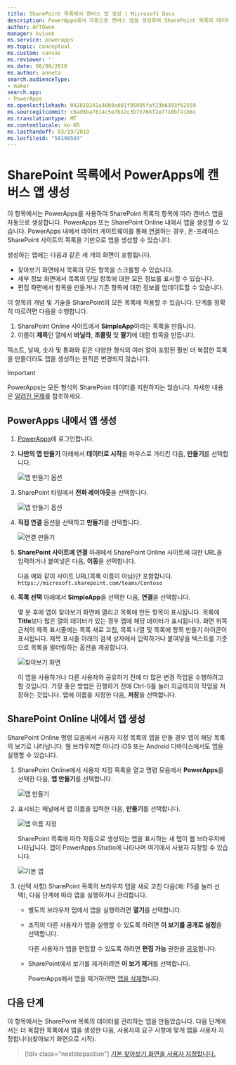 ```yaml
---
title: SharePoint 목록에서 캔버스 앱 생성 | Microsoft Docs
description: PowerApps에서 자동으로 캔버스 앱을 생성하여 SharePoint 목록의 데이터를 관리합니다.
author: AFTOwen
manager: kvivek
ms.service: powerapps
ms.topic: conceptual
ms.custom: canvas
ms.reviewer: ''
ms.date: 08/09/2018
ms.author: anneta
search.audienceType:
- maker
search.app:
- PowerApps
ms.openlocfilehash: 042819241a40b9ad01f95085faf23b6393f62559
ms.sourcegitcommit: c6ad6ba7814c5e7b12c3b7b76bf2e7718bf41b8c
ms.translationtype: MT
ms.contentlocale: ko-KR
ms.lasthandoff: 03/19/2019
ms.locfileid: "58198593"
---
```

# <a name="generate-a-canvas-app-in-powerapps-from-a-sharepoint-list"></a>SharePoint 목록에서 PowerApps에 캔버스 앱 생성

이 항목에서는 PowerApps를 사용하여 SharePoint 목록의 항목에 따라 캔버스 앱을 자동으로 생성합니다. PowerApps 또는 SharePoint Online 내에서 앱을 생성할 수 있습니다. PowerApps 내에서 데이터 게이트웨이를 통해 [연결](connections/connection-sharepoint-online.md#create-a-connection)하는 경우, 온-프레미스 SharePoint 사이트의 목록을 기반으로 앱을 생성할 수 있습니다.

생성하는 앱에는 다음과 같은 세 개의 화면이 포함됩니다.

- 찾아보기 화면에서 목록의 모든 항목을 스크롤할 수 있습니다.
- 세부 정보 화면에서 목록의 단일 항목에 대한 모든 정보를 표시할 수 있습니다.
- 편집 화면에서 항목을 만들거나 기존 항목에 대한 정보를 업데이트할 수 있습니다.

이 항목의 개념 및 기술을 SharePoint의 모든 목록에 적용할 수 있습니다. 단계를 정확히 따르려면 다음을 수행합니다.

1. SharePoint Online 사이트에서 **SimpleApp**이라는 목록을 만듭니다.
2. 이름이 **제목**인 열에서 **바닐라**, **초콜릿** 및 **딸기**에 대한 항목을 만듭니다.

텍스트, 날짜, 숫자 및 통화와 같은 다양한 형식의 여러 열이 포함된 훨씬 더 복잡한 목록을 만들더라도 앱을 생성하는 원칙은 변경되지 않습니다.

> [!IMPORTANT]
> PowerApps는 모든 형식의 SharePoint 데이터를 지원하지는 않습니다. 자세한 내용은 [알려진 문제](connections/connection-sharepoint-online.md#known-issues)를 참조하세요.

## <a name="generate-an-app-from-within-powerapps"></a>PowerApps 내에서 앱 생성

1. [PowerApps](https://web.powerapps.com?utm_source=padocs&utm_medium=linkinadoc&utm_campaign=referralsfromdoc)에 로그인합니다.

1. **나만의 앱 만들기** 아래에서 **데이터로 시작**을 마우스로 가리킨 다음, **만들기**를 선택합니다.

    ![앱 만들기 옵션](./media/app-from-sharepoint/start-from-data.png)

1. SharePoint 타일에서 **전화 레이아웃**을 선택합니다.

    ![앱 만들기 옵션](./media/app-from-sharepoint/sharepoint-tile.png)

1. **직접 연결** 옵션을 선택하고 **만들기**를 선택합니다.

    ![연결 만들기](./media/app-from-sharepoint/create-connection.png)

1. **SharePoint 사이트에 연결** 아래에서 SharePoint Online 사이트에 대한 URL을 입력하거나 붙여넣은 다음, **이동**을 선택합니다.

    다음 예와 같이 사이트 URL(목록 이름이 아님)만 포함합니다.<br>`https://microsoft.sharepoint.com/teams/Contoso`

1. **목록 선택** 아래에서 **SimpleApp**을 선택한 다음, **연결**을 선택합니다.

    몇 분 후에 앱이 찾아보기 화면에 열리고 목록에 만든 항목이 표시됩니다. 목록에 **Title**보다 많은 열의 데이터가 있는 경우 앱에 해당 데이터가 표시됩니다. 화면 위쪽 근처의 제목 표시줄에는 목록 새로 고침, 목록 나열 및 목록에 항목 만들기 아이콘이 표시됩니다. 제목 표시줄 아래의 검색 상자에서 입력하거나 붙여넣을 텍스트를 기준으로 목록을 필터링하는 옵션을 제공합니다. 

    ![찾아보기 화면](./media/app-from-sharepoint/browse-screen.png)

    이 앱을 사용하거나 다른 사용자와 공유하기 전에 더 많은 변경 작업을 수행하려고 할 것입니다. 가장 좋은 방법은 진행하기 전에 Ctrl-S를 눌러 지금까지의 작업을 저장하는 것입니다. 앱에 이름을 지정한 다음, **저장**을 선택합니다.

## <a name="generate-an-app-from-within-sharepoint-online"></a>SharePoint Online 내에서 앱 생성

SharePoint Online 명령 모음에서 사용자 지정 목록의 앱을 만들 경우 앱이 해당 목록의 보기로 나타납니다. 웹 브라우저뿐 아니라 iOS 또는 Android 디바이스에서도 앱을 실행할 수 있습니다.

1. SharePoint Online에서 사용자 지정 목록을 열고 명령 모음에서 **PowerApps**를 선택한 다음, **앱 만들기**를 선택합니다.

    ![앱 만들기](./media/app-from-sharepoint/generate-new-app.png)

2. 표시되는 패널에서 앱 이름을 입력한 다음, **만들기**를 선택합니다.

    ![앱 이름 지정](./media/app-from-sharepoint/app-name.png)

    SharePoint 목록에 따라 자동으로 생성되는 앱을 표시하는 새 탭이 웹 브라우저에 나타납니다. 앱이 PowerApps Studio에 나타나며 여기에서 사용자 지정할 수 있습니다.

    ![기본 앱](./media/app-from-sharepoint/default-app.png)

3. (선택 사항) SharePoint 목록의 브라우저 탭을 새로 고친 다음(예: F5를 눌러 선택), 다음 단계에 따라 앱을 실행하거나 관리합니다.

    - 별도의 브라우저 탭에서 앱을 실행하려면 **열기**를 선택합니다.
    - 조직의 다른 사용자가 앱을 실행할 수 있도록 하려면 **이 보기를 공개로 설정**을 선택합니다.

        다른 사용자가 앱을 편집할 수 있도록 하려면 **편집 가능** 권한을 [공유](share-app.md)합니다.

    - SharePoint에서 보기를 제거하려면 **이 보기 제거**를 선택합니다.

        PowerApps에서 앱을 제거하려면 [앱을 삭제](delete-app.md)합니다.

## <a name="next-steps"></a>다음 단계
이 항목에서는 SharePoint 목록의 데이터를 관리하는 앱을 만들었습니다. 다음 단계에서는 더 복잡한 목록에서 앱을 생성한 다음, 사용자의 요구 사항에 맞게 앱을 사용자 지정합니다(찾아보기 화면으로 시작).

> [!div class="nextstepaction"]
> [기본 찾아보기 화면을 사용자 지정합니다.](customize-layout-sharepoint.md)
